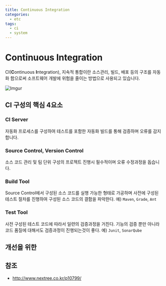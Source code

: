 ```yaml
---
title: Continuous Integration
categories: 
  - etc
tags: 
  - ci
  - system
---
```

# Continuous Integration
CI(**C**ontinuous **I**ntegration), 지속적 통합이란 소스관리, 빌드, 배포 등의 구조를 자동화 함으로써 소프트웨어 개발에 위험을 줄이는 방법으로 사용되고 있습니다.

![Imgur](https://i.imgur.com/O4fkG4i.png)

## CI 구성의 핵심 4요소
### CI Server
자동화 프로세스를 구성하여 테스트를 포함한 자동화 빌드를 통해 검증하며 오류를 감지합니다.

### Source Control, Version Control
소스 코드 관리 및 팀 단위 구성의 프로젝트 진행시 필수적이며 오류 수정과정을 돕습니다.

### Build Tool
Source Control에서 구성된 소스 코드를 실행 가능한 형태로 가공하며 사전에 구성된 테스트 절차를 진행하여 구성된 소스 코드의 결함을 파악한다.
예) `Maven`, `Grade`, `Ant`

### Test Tool
사전 구성된 테스트 코드에 따라서 일련의 검증과정을 거친다. 기능의 검증 뿐만 아니라 코드 품질에 대해서도 검증과정이 진행되는것이 좋다.
예) `Junit`, `SonarQube`

## 개선을 위한


## 참조
- http://www.nextree.co.kr/p10799/


<!--stackedit_data:
eyJoaXN0b3J5IjpbNzA2NDM1NDUyLC03MDQ4MDc3ODcsMTI4OD
gzMjEzNiwzNjIyODA3ODYsLTIxMjEwNjMwMzZdfQ==
-->